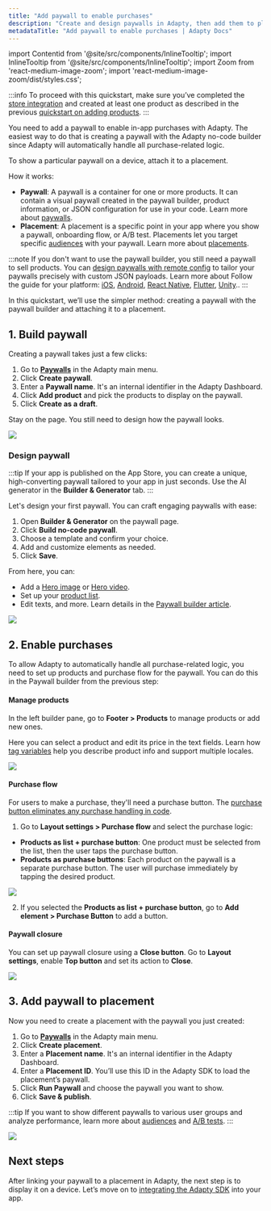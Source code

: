```yaml
---
title: "Add paywall to enable purchases"
description: "Create and design paywalls in Adapty, then add them to placements to show specific audiences targeted storefronts."
metadataTitle: "Add paywall to enable purchases | Adapty Docs"
---
```


import Contentid from '@site/src/components/InlineTooltip';
import InlineTooltip from '@site/src/components/InlineTooltip';
import Zoom from 'react-medium-image-zoom';
import 'react-medium-image-zoom/dist/styles.css';


:::info
To proceed with this quickstart, make sure you’ve completed the [store integration](integrate-payments.md) and created at least one product as described in the previous [quickstart on adding products](quickstart-products.md).
:::

You need to add a paywall to enable in-app purchases with Adapty. The easiest way to do that is creating a paywall with the Adapty no-code builder since Adapty will automatically handle all purchase-related logic.

To show a particular paywall on a device, attach it to a placement.

How it works:
- **Paywall**: A paywall is a container for one or more products. It can contain a visual paywall created in the paywall builder, product information, or JSON configuration for use in your code. Learn more about [paywalls](paywalls.md).
- **Placement**: A placement is a specific point in your app where you show a paywall, onboarding flow, or A/B test. Placements let you target specific [audiences](audience.md) with your paywall. Learn more about [placements](placements.md).

:::note
If you don't want to use the paywall builder, you still need a paywall to sell products. You can [design paywalls with remote config](customize-paywall-with-remote-config.md) to tailor your paywalls precisely with custom JSON payloads. Learn more about <InlineTooltip tooltip="implementing paywalls manually">Follow the guide for your platform: [iOS](ios-implement-paywalls-manually.md), [Android](android-implement-paywalls-manually.md), [React Native](react-native-implement-paywalls-manually.md), [Flutter](flutter-implement-paywalls-manually.md), [Unity](unity-implement-paywalls-manually.md).</InlineTooltip>.
:::

In this quickstart, we’ll use the simpler method: creating a paywall with the paywall builder and attaching it to a placement.

## 1. Build paywall

Creating a paywall takes just a few clicks:

1. Go to [**Paywalls**](https://app.adapty.io/paywalls) in the Adapty main menu.
2. Click **Create paywall**.
3. Enter a **Paywall name**. It's an internal identifier in the Adapty Dashboard.
4. Click **Add product** and pick the products to display on the paywall.
5. Click **Create as a draft**.

Stay on the page. You still need to design how the paywall looks.

<Zoom>
  <img src={require('./img/quickstart-paywall.gif').default}
  style={{
    border: '1px solid #727272', /* border width and color */
    width: '700px', /* image width */
    display: 'block', /* for alignment */
    margin: '0 auto' /* center alignment */
  }}
/>
</Zoom>

### Design paywall

:::tip
If your app is published on the App Store, you can create a unique, high-converting paywall tailored to your app in just seconds. Use the AI generator in the **Builder & Generator** tab.
:::

Let's design your first paywall. You can craft engaging paywalls with ease:

1. Open **Builder & Generator** on the paywall page.
2. Click **Build no-code paywall**.
3. Choose a template and confirm your choice.
4. Add and customize elements as needed.
5. Click **Save**.

From here, you can:
- Add a [Hero image](paywall-head-picture.md) or [Hero video](paywall-video.md).
- Set up your [product list](paywall-product-block.md).
- Edit texts, and more. Learn details in the [Paywall builder article](adapty-paywall-builder.md#paywall-elements).

<Zoom>
  <img src={require('./img/design-quickstart.gif').default}
  style={{
    border: '1px solid #727272', /* border width and color */
    width: '700px', /* image width */
    display: 'block', /* for alignment */
    margin: '0 auto' /* center alignment */
  }}
/>
</Zoom>

## 2. Enable purchases

To allow Adapty to automatically handle all purchase-related logic, you need to set up products and purchase flow for the paywall. You can do this in the Paywall builder from the previous step:

#### Manage products

In the left builder pane, go to **Footer > Products** to manage products or add new ones. 

Here you can select a product and edit its price in the text fields. Learn how [tag variables](paywall-builder-tag-variables.md) help you describe product info and support multiple locales.

<Zoom>
  <img src={require('./img/paywall-price.png').default}
  style={{
    border: '1px solid #727272', /* border width and color */
    width: '700px', /* image width */
    display: 'block', /* for alignment */
    margin: '0 auto' /* center alignment */
  }}
/>
</Zoom>

#### Purchase flow

For users to make a purchase, they'll need a purchase button. The [purchase button eliminates any purchase handling in code](paywall-buttons.md#purchase-buttons).

1. Go to **Layout settings > Purchase flow** and select the purchase logic:
- **Products as list + purchase button**: One product must be selected from the list, then the user taps the purchase button.
- **Products as purchase buttons**: Each product on the paywall is a separate purchase button. The user will purchase immediately by tapping the desired product.

<Zoom>
  <img src={require('./img/purchase-flow.png').default}
  style={{
    border: '1px solid #727272', /* border width and color */
    width: '700px', /* image width */
    display: 'block', /* for alignment */
    margin: '0 auto' /* center alignment */
  }}
/>
</Zoom>

2. If you selected the **Products as list + purchase button**, go to **Add element > Purchase Button** to add a button.

#### Paywall closure

You can set up paywall closure using a **Close button**. Go to **Layout settings**, enable **Top button** and set its action to **Close**.

<Zoom>
  <img src={require('./img/top-button.png').default}
  style={{
    border: '1px solid #727272', /* border width and color */
    width: '700px', /* image width */
    display: 'block', /* for alignment */
    margin: '0 auto' /* center alignment */
  }}
/>
</Zoom>

## 3. Add paywall to placement

Now you need to create a placement with the paywall you just created:
1. Go to [**Paywalls**](https://app.adapty.io/placements/paywalls) in the Adapty main menu.
2. Click **Create placement**.
3. Enter a **Placement name**. It's an internal identifier in the Adapty Dashboard.
4. Enter a **Placement ID**. You’ll use this ID in the Adapty SDK to load the placement’s paywall.
5. Click **Run Paywall** and choose the paywall you want to show.
6. Click **Save & publish**.

:::tip
If you want to show different paywalls to various user groups and analyze performance, learn more about [audiences](audience.md) and [A/B tests](ab-tests.md).
:::


<Zoom>
  <img src={require('./img/add-placement.gif').default}
  style={{
    border: '1px solid #727272', /* border width and color */
    width: '700px', /* image width */
    display: 'block', /* for alignment */
    margin: '0 auto' /* center alignment */
  }}
/>
</Zoom>


## Next steps

After linking your paywall to a placement in Adapty, the next step is to display it on a device. Let’s move on to [integrating the Adapty SDK](quickstart-sdk.md) into your app.